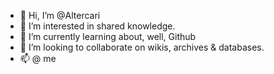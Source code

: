 - 👋 Hi, I’m @Altercari
- 👀 I’m interested in shared knowledge.
- 🌱 I’m currently learning about, well, Github
- 💞️ I’m looking to collaborate on wikis, archives & databases.
- 📫 @ me
